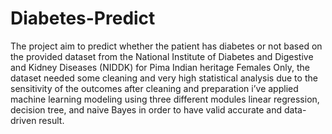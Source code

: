 # Diabetes-Predict
The project aim to predict whether the patient has diabetes or not based on the provided dataset from
the National Institute of Diabetes and Digestive and Kidney Diseases (NIDDK) for Pima Indian heritage
Females Only, the dataset needed some cleaning and very high statistical analysis due to the sensitivity of
the outcomes after cleaning and preparation i’ve applied machine learning modeling using three different
modules linear regression, decision tree, and naive Bayes in order to have valid accurate and data- driven
result.
